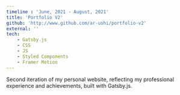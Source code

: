 ```yaml
---
timeline : 'June, 2021 - August, 2021'
title: 'Portfolio V2'
github: 'http://www.github.com/ar-ushi/portfolio-v2'
external: ''
tech: 
    - Gatsby.js
    - CSS
    - JS
    - Styled Components
    - Framer Motion
---
```


Second iteration of my personal website, reflecting my professional experience and achievements, built with Gatsby.js.

